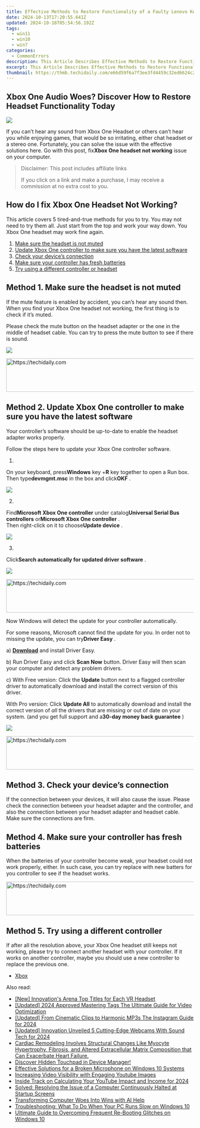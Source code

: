 ```yaml
---
title: Effective Methods to Restore Functionality of a Faulty Lenovo Keyboard
date: 2024-10-13T17:20:55.641Z
updated: 2024-10-16T05:54:56.192Z
tags:
  - win11
  - win10
  - win7
categories:
  - CommonErrors
description: This Article Describes Effective Methods to Restore Functionality of a Faulty Lenovo Keyboard
excerpt: This Article Describes Effective Methods to Restore Functionality of a Faulty Lenovo Keyboard
thumbnail: https://thmb.techidaily.com/e66d59f6a7f3ee3fd4459c32ed6624c2f6ec71360ee07a6e8330c6bbedc03c6e.jpg
---
```


## Xbox One Audio Woes? Discover How to Restore Headset Functionality Today

![](https://images.drivereasy.com/wp-content/uploads/2017/08/Snap7.jpg)

 If you can’t hear any sound from Xbox One Headset or others can’t hear you while enjoying games, that would be so irritating, either chat headset or a stereo one. Fortunately, you can solve the issue with the effective solutions here. Go with this post, fix**Xbox One headset not working** issue on your computer.

>  Disclaimer: This post includes affiliate links
>
>  If you click on a link and make a purchase, I may receive a commission at no extra cost to you.
>

## How do I fix Xbox One Headset Not Working?

 This article covers 5 tired-and-true methods for you to try. You may not need to try them all. Just start from the top and work your way down. You Xbox One headset may work fine again.

1. [Make sure the headset is not muted](https://tools.techidaily.com/drivereasy/download/)
2. [Update Xbox One controller to make sure you have the latest software](https://tools.techidaily.com/drivereasy/download/)
3. [Check your device’s connection](https://tools.techidaily.com/drivereasy/download/)
4. [Make sure your controller has fresh batteries](https://tools.techidaily.com/drivereasy/download/)
5. [Try using a different controller or headset](https://tools.techidaily.com/drivereasy/download/)

## Method 1\. Make sure the headset is not muted

 If the mute feature is enabled by accident, you can’s hear any sound then. When you find your Xbox One headset not working, the first thing is to check if it’s muted.

 Please check the mute button on the headset adapter or the one in the middle of headset cable. You can try to press the mute button to see if there is sound.

![](https://images.drivereasy.com/wp-content/uploads/2017/08/img_5991543d8fdf2.png)

<!-- affiliate ads begin -->
<a href="https://smilemakers.pxf.io/c/5597632/2123901/26106" target="_top" id="2123901">
  <img src="//a.impactradius-go.com/display-ad/26106-2123901" border="0" alt="https://techidaily.com" width="728" height="90"/>
</a>
<img height="0" width="0" src="https://smilemakers.pxf.io/i/5597632/2123901/26106" style="position:absolute;visibility:hidden;" border="0" />
<!-- affiliate ads end -->

## Method 2\. Update Xbox One controller to make sure you have the latest software

 Your controller’s software should be up-to-date to enable the headset adapter works properly.

Follow the steps here to update your Xbox One controller software.

 1)  

 On your keyboard, press**Windows** key +**R** key together to open a Run box.  
 Then type**devmgmt.msc** in the box and click**OKF** .

![](https://images.drivereasy.com/wp-content/uploads/2017/08/img_59915a7941a9b.png)

 2)  

 Find**Microsoft Xbox One controller** under catalog**Universal Serial Bus controllers** or**Microsoft Xbox One controller** .  
 Then right-click on it to choose**Update device** .

![](https://images.drivereasy.com/wp-content/uploads/2017/08/img_59915be191b71.png)

 3)  

 Click**Search automatically for updated driver software** .

![](https://images.drivereasy.com/wp-content/uploads/2017/08/img_59915bfa7e24c.png)

<!-- affiliate ads begin -->
<a href="https://appsumo.8odi.net/c/5597632/2043662/7443" target="_top" id="2043662">
  <img src="//a.impactradius-go.com/display-ad/7443-2043662" border="0" alt="https://techidaily.com" width="728" height="90"/>
</a>
<img height="0" width="0" src="https://appsumo.8odi.net/i/5597632/2043662/7443" style="position:absolute;visibility:hidden;" border="0" />
<!-- affiliate ads end -->

 Now Windows will detect the update for your controller automatically.

 For some reasons, Microsoft cannot find the update for you. In order not to missing the update, you can try**Driver Easy** .

 a) **[Download](https://tools.techidaily.com/drivereasy/download/)**   and install Driver Easy.

 b) Run Driver Easy and click **Scan Now**   button. Driver Easy will then scan your computer and detect any problem drivers.

c) With Free version: Click the **Update**  button next to a flagged controller driver to automatically download and install the correct version of this driver.

With Pro version: Click **Update All**  to automatically download and install the correct version of _all_  the drivers that are missing or out of date on your system. (and you get full support and a**30-day money back guarantee** )

![](https://images.drivereasy.com/wp-content/uploads/2017/08/img_59915e0fb9762.jpg)

<!-- affiliate ads begin -->
<a href="https://bluettius.sjv.io/c/5597632/2139119/17108" target="_top" id="2139119">
  <img src="//a.impactradius-go.com/display-ad/17108-2139119" border="0" alt="https://techidaily.com" width="728" height="90"/>
</a>
<img height="0" width="0" src="https://bluettius.sjv.io/i/5597632/2139119/17108" style="position:absolute;visibility:hidden;" border="0" />
<!-- affiliate ads end -->

## Method 3\. Check your device’s connection

 If the connection between your devices, it will also cause the issue. Please check the connection between your headset adapter and the controller, and also the connection between your headset adapter and headset cable. Make sure the connections are firm.

## Method 4\. Make sure your controller has fresh batteries

 When the batteries of your controller become weak, your headset could not work properly, either. In such case, you can try replace with new batters for you controller to see if the headset works.

<!-- affiliate ads begin -->
<a href="https://aligracehair.sjv.io/c/5597632/1934258/19272" target="_top" id="1934258">
  <img src="//a.impactradius-go.com/display-ad/19272-1934258" border="0" alt="https://techidaily.com" width="728" height="90"/>
</a>
<img height="0" width="0" src="https://aligracehair.sjv.io/i/5597632/1934258/19272" style="position:absolute;visibility:hidden;" border="0" />
<!-- affiliate ads end -->

## Method 5\. Try using a different controller

 If after all the resolution above, your Xbox One headset still keeps not working, please try to connect another headset with your controller. If it works on another controller, maybe you should use a new controller to replace the previous one.

* [Xbox](https://tools.techidaily.com/drivereasy/download/)

<ins class="adsbygoogle"
     style="display:block"
     data-ad-format="autorelaxed"
     data-ad-client="ca-pub-7571918770474297"
     data-ad-slot="1223367746"></ins>

<ins class="adsbygoogle"
     style="display:block"
     data-ad-client="ca-pub-7571918770474297"
     data-ad-slot="8358498916"
     data-ad-format="auto"
     data-full-width-responsive="true"></ins>

<span class="atpl-alsoreadstyle">Also read:</span>
<div><ul>
<li><a href="https://fox-hovers.techidaily.com/new-innovations-arena-top-titles-for-each-vr-headset/"><u>[New] Innovation's Arena Top Titles for Each VR Headset</u></a></li>
<li><a href="https://youtube-tips.techidaily.com/ed-2024-approved-mastering-tags-the-ultimate-guide-for-video-optimization/"><u>[Updated] 2024 Approved Mastering Tags The Ultimate Guide for Video Optimization</u></a></li>
<li><a href="https://instagram-clips.techidaily.com/updated-from-cinematic-clips-to-harmonic-mp3s-the-instagram-guide-for-2024/"><u>[Updated] From Cinematic Clips to Harmonic MP3s The Instagram Guide for 2024</u></a></li>
<li><a href="https://digital-screen-recording.techidaily.com/updated-innovation-unveiled-5-cutting-edge-webcams-with-sound-tech-for-2024/"><u>[Updated] Innovation Unveiled 5 Cutting-Edge Webcams With Sound Tech for 2024</u></a></li>
<li><a href="https://some-approaches.techidaily.com/cardiac-remodeling-involves-structural-changes-like-myocyte-hypertrophy-fibrosis-and-altered-extracellular-matrix-composition-that-can-exacerbate-heart-fail153/"><u>Cardiac Remodeling Involves Structural Changes Like Myocyte Hypertrophy, Fibrosis, and Altered Extracellular Matrix Composition that Can Exacerbate Heart Failure.</u></a></li>
<li><a href="https://win-howtos.techidaily.com/discover-hidden-touchpad-in-device-manager/"><u>Discover Hidden Touchpad in Device Manager!</u></a></li>
<li><a href="https://win-howtos.techidaily.com/effective-solutions-for-a-broken-microphone-on-windows-10-systems/"><u>Effective Solutions for a Broken Microphone on Windows 10 Systems</u></a></li>
<li><a href="https://youtube-video-recordings.techidaily.com/increasing-video-visibility-with-engaging-youtube-images/"><u>Increasing Video Visibility with Engaging Youtube Images</u></a></li>
<li><a href="https://youtube-help.techidaily.com/inside-track-on-calculating-your-youtube-impact-and-income-for-2024/"><u>Inside Track on Calculating Your YouTube Impact and Income for 2024</u></a></li>
<li><a href="https://win-howtos.techidaily.com/solved-resolving-the-issue-of-a-computer-continuously-halted-at-startup-screens/"><u>Solved: Resolving the Issue of a Computer Continuously Halted at Startup Screens</u></a></li>
<li><a href="https://tech-hub.techidaily.com/transforming-computer-woes-into-wins-with-ai-help/"><u>Transforming Computer Woes Into Wins with AI Help</u></a></li>
<li><a href="https://win-howtos.techidaily.com/troubleshooting-what-to-do-when-your-pc-runs-slow-on-windows-10/"><u>Troubleshooting: What To Do When Your PC Runs Slow on Windows 10</u></a></li>
<li><a href="https://win-howtos.techidaily.com/ultimate-guide-to-overcoming-frequent-re-booting-glitches-on-windows-10/"><u>Ultimate Guide to Overcoming Frequent Re-Booting Glitches on Windows 10</u></a></li>
</ul></div>

